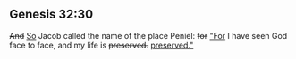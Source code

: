 Genesis 32:30
-------------

<del>And</del> <ins>So</ins> Jacob called the name of the place Peniel: <del>for</del> <ins>"For</ins> I have seen God face to face, and my life is <del>preserved.</del> <ins>preserved."</ins>
